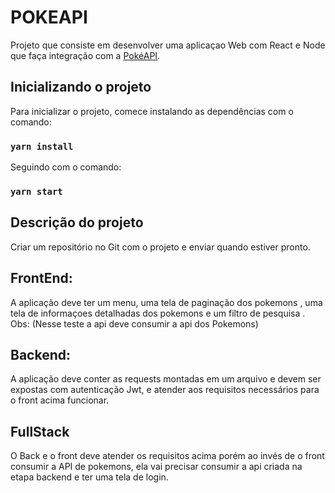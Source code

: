 # POKEAPI

Projeto que consiste em desenvolver uma aplicaçao Web com React e Node que faça integração com a [PokéAPI](https://pokeapi.co/docs/v2).

## Inicializando o projeto

Para inicializar o projeto, comece instalando as dependências com o comando:

### `yarn install`

Seguindo com o comando:

### `yarn start`

## Descrição do projeto

Criar um repositório no Git com o projeto e enviar quando estiver pronto.

## FrontEnd:

A aplicação deve ter um menu, uma tela de paginação dos pokemons , uma tela de informaçoes
detalhadas dos pokemons e um filtro de pesquisa .
Obs: (Nesse teste a api deve consumir a api dos Pokemons)

## Backend:

A aplicação deve conter as requests montadas em um arquivo e devem ser expostas com autenticação
Jwt, e atender aos requisitos necessários para o front acima funcionar.

## FullStack

O Back e o front deve atender os requisitos acima porém ao invés de o front consumir a API de
pokemons, ela vai precisar consumir a api criada na etapa backend e ter uma tela de login.
